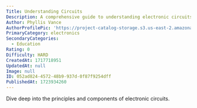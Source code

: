 ```yaml
---
Title: Understanding Circuits
Description: A comprehensive guide to understanding electronic circuits.
Author: Phyllis Vance
AuthorProfilePic: 'https://project-catalog-storage.s3.us-east-2.amazonaws.com/images/pfp.png'
PrimaryCategory: electronics
SecondaryCategories:
  - Education
Rating: 0
Difficulty: HARD
CreatedAt: 1717718951
UpdatedAt: null
Image: null
ID: 052ad824-4572-48b9-937d-0f87f9254dff
PublishedAt: 1723934260
---
```


Dive deep into the principles and components of electronic circuits.
